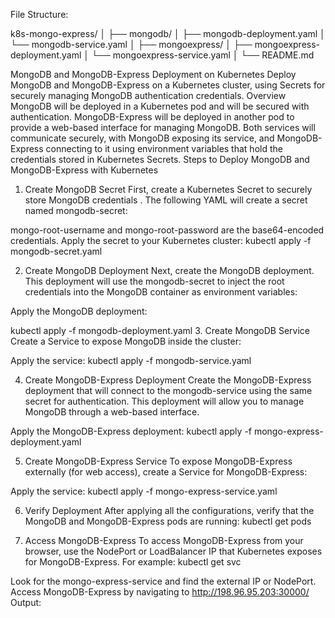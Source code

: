 
File Structure:

k8s-mongo-express/
│
├── mongodb/
│   ├── mongodb-deployment.yaml
│   └── mongodb-service.yaml
│
├── mongoexpress/
│   ├── mongoexpress-deployment.yaml
│   └── mongoexpress-service.yaml
│
└── README.md

MongoDB and MongoDB-Express Deployment on Kubernetes
Deploy MongoDB and MongoDB-Express on a Kubernetes cluster, using Secrets for securely managing MongoDB authentication credentials.
Overview
MongoDB will be deployed in a Kubernetes pod and will be secured with authentication.
MongoDB-Express will be deployed in another pod to provide a web-based interface for managing MongoDB.
Both services will communicate securely, with MongoDB exposing its service, and MongoDB-Express connecting to it using environment variables that hold the credentials stored in Kubernetes Secrets.
Steps to Deploy MongoDB and MongoDB-Express with Kubernetes
1. Create MongoDB Secret
First, create a Kubernetes Secret to securely store MongoDB credentials .
The following YAML will create a secret named mongodb-secret:


mongo-root-username and mongo-root-password are the base64-encoded credentials.
Apply the secret to your Kubernetes cluster:
kubectl apply -f mongodb-secret.yaml


2. Create MongoDB Deployment
Next, create the MongoDB deployment. This deployment will use the mongodb-secret to inject the root credentials into the MongoDB container as environment variables:

Apply the MongoDB deployment:

kubectl apply -f mongodb-deployment.yaml
3. Create MongoDB Service
Create a Service to expose MongoDB inside the cluster:


Apply the service:
kubectl apply -f mongodb-service.yaml












4. Create MongoDB-Express Deployment
Create the MongoDB-Express deployment that will connect to the mongodb-service using the same secret for authentication. This deployment will allow you to manage MongoDB through a web-based interface.

Apply the MongoDB-Express deployment:
kubectl apply -f mongo-express-deployment.yaml



5. Create MongoDB-Express Service
To expose MongoDB-Express externally (for web access), create a Service for MongoDB-Express:


Apply the service:
kubectl apply -f mongo-express-service.yaml

6. Verify Deployment
After applying all the configurations, verify that the MongoDB and MongoDB-Express pods are running:
kubectl get pods



7. Access MongoDB-Express
To access MongoDB-Express from your browser, use the NodePort or LoadBalancer IP that Kubernetes exposes for MongoDB-Express. For example:
kubectl get svc


Look for the mongo-express-service and find the external IP or NodePort.
Access MongoDB-Express by navigating to http://198.96.95.203:30000/ 
Output:



